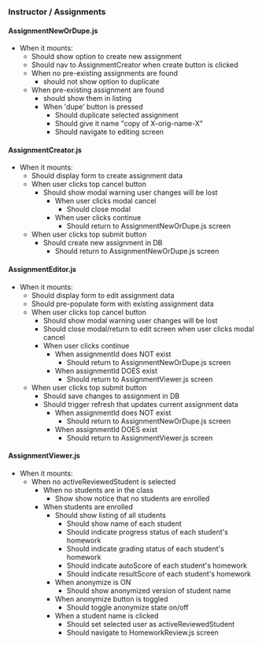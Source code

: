 

### Instructor / Assignments 

#### AssignmentNewOrDupe.js

* When it mounts:
  * Should show option to create new assignment
  * Should nav to AssignmentCreator when create button is clicked 
  * When no pre-existing assignments are found
    * should not show option to duplicate
  * When pre-existing assignment are found
    * should show them in listing
    * When 'dupe' button is pressed
      * Should duplicate selected assignment
      * Should give it name "copy of X-orig-name-X"
      * Should navigate to editing screen

#### AssignmentCreator.js

* When it mounts:
  * Should display form to create assignment data
  * When user clicks top cancel button
    * Should show modal warning user changes will be lost
      * When user clicks modal cancel
        * Should close modal
      * When user clicks continue
        * Should return to AssignmentNewOrDupe.js screen
  * When user clicks top submit button
    * Should create new assignment in DB
      * Should return to AssignmentNewOrDupe.js screen

#### AssignmentEditor.js

* When it mounts:
  * Should display form to edit assignment data
  * Should pre-populate form with existing assignment data
  * When user clicks top cancel button
    * Should show modal warning user changes will be lost
    * Should close modal/return to edit screen when user clicks modal cancel
    * When user clicks continue
      * When assignmentId does NOT exist
        * Should return to AssignmentNewOrDupe.js screen
      * When assignmentId DOES exist
        * Should return to AssignmentViewer.js screen
  * When user clicks top submit button
    * Should save changes to assignment in DB
    * Should trigger refresh that updates current assignment data
      * When assignmentId does NOT exist
        * Should return to AssignmentNewOrDupe.js screen
      * When assignmentId DOES exist
        * Should return to AssignmentViewer.js screen

#### AssignmentViewer.js

* When it mounts:
  * When no activeReviewedStudent is selected
    * When no students are in the class
      * Show show notice that no students are enrolled
    * When students are enrolled
      * Should show listing of all students
        * Should show name of each student
        * Should indicate progress status of each student's homework
        * Should indicate grading status of each student's homework
        * Should indicate autoScore of each student's homework
        * Should indicate resultScore of each student's homework
      * When anonymize is ON
        * Should show anonymized version of student name
      * When anonymize button is toggled
        * Should toggle anonymize state on/off
      * When a student name is clicked
        * Should set selected user as activeReviewedStudent
        * Should navigate to HomeworkReview.js screen
        
